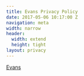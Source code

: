 ```yaml
---
title: Evans Privacy Policy
date: 2017-05-06 10:17:00 Z
navigation: meta
width: narrow
header:
  width: extend
  height: tight
layout: privacy
---
```



[Evans](http://www.evans.com) 
